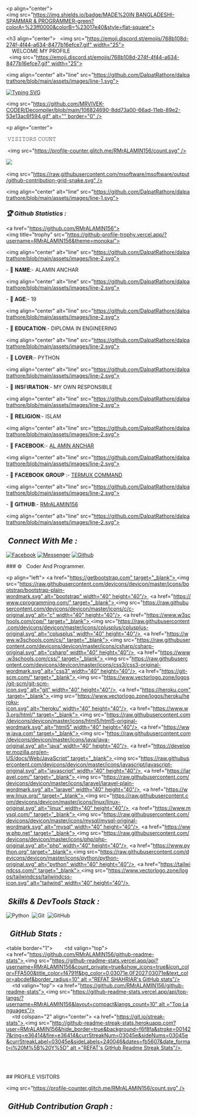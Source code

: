 <p align="center"><img src="https://img.shields.io/badge/MADE%20IN BANGLADESHI-SPAMMAR & PROGRAMMER-green?colorA=%23ff0000&colorB=%23017e40&style=flat-square"> 
  
 <h3 align="center"> 
   <img src="https://emoji.discord.st/emojis/768b108d-274f-4f44-a634-8477b16efce7.gif" width="25"> 
   &nbsp; WELCOME MY PROFILE &nbsp; 
   <img src="https://emoji.discord.st/emojis/768b108d-274f-4f44-a634-8477b16efce7.gif" width="25"> 
 </h3> 
  
 <img align="center" alt="line" src="https://github.com/DalpatRathore/dalpatrathore/blob/main/assets/images/line-1.svg"> 
  
 [![Typing SVG](https://readme-typing-svg.herokuapp.com?font=Neuton&size=23&color=30FF40&background=000000&center=true&vCenter=true&width=420&height=60&lines=HELLO+WORLD%2C+I'M+REFAT+HERE;TODAY+I+WILL+TELL+YOU+🤗;PLEASE+FOLLOW+MY+GITHUB+🙏;THANKS+MY+All+FAMILY+MEMBERS+🤙+🥰)](https://git.io/typing-svg) 
  
 <img src="https://github.com/MRVIVEK-CODER/Decompiler/blob/main/106824690-8dd73a00-66ad-11eb-89e2-53e13ac6f594.gif" alt="" border="0" /> 
  
 </p> 
  
 <p align="center">  
  
  𝚅𝙸𝚂𝙸𝚃𝙾𝚁𝚂 𝙲𝙾𝚄𝙽𝚃 
  
  <img src="https://profile-counter.glitch.me/RMrALAMIN156/count.svg" /> 
  
 </p> 
  
 ![](https://github-profile-summary-cards.vercel.app/api/cards/profile-details?username=RMrALAMIN156&theme=vue) 
  
 <img src="https://raw.githubusercontent.com/msoftware/msoftware/output/github-contribution-grid-snake.svg" /> 
  
 <img align="center" alt="line" src="https://github.com/DalpatRathore/dalpatrathore/blob/main/assets/images/line-1.svg"> 
  
 <h3><b><i>🏆 Github Statistics :</i></b></h3> 
  
 <a href="https://github.com/RMrALAMIN156"><img title="trophy" src="https://github-profile-trophy.vercel.app/?username=RMrALAMIN156&theme=monokai"></a> 
  
  
 <img align="center" alt="line" src="https://github.com/DalpatRathore/dalpatrathore/blob/main/assets/images/line-2.svg"> 
  
 - 🔰 𝐍𝐀𝐌𝐄:- ALAMIN ANCHAR
  
 <img align="center" alt="line" src="https://github.com/DalpatRathore/dalpatrathore/blob/main/assets/images/line-2.svg"> 
  
 - 🔰 𝐀𝐆𝐄:- 19 
  
 <img align="center" alt="line" src="https://github.com/DalpatRathore/dalpatrathore/blob/main/assets/images/line-2.svg"> 
  
 - 🔰 𝐄𝐃𝐔𝐂𝐀𝐓𝐈𝐎𝐍:- DIPLOMA IN ENGINEERING 
  
 <img align="center" alt="line" src="https://github.com/DalpatRathore/dalpatrathore/blob/main/assets/images/line-2.svg"> 
  
 - 🔰 𝐋𝐎𝐕𝐄𝐑:- PYTHON  
  
 <img align="center" alt="line" src="https://github.com/DalpatRathore/dalpatrathore/blob/main/assets/images/line-2.svg"> 
  
 - 🔰 𝐈𝐍𝐒F𝐈𝐑𝐀𝐓𝐈𝐎𝐍:- MY OWN RESPONSIBLE  
  
 <img align="center" alt="line" src="https://github.com/DalpatRathore/dalpatrathore/blob/main/assets/images/line-2.svg"> 
  
 - 🔰 𝐑𝐄𝐋𝐈𝐆𝐈𝐎𝐍:- ISLAM 
  
 <img align="center" alt="line" src="https://github.com/DalpatRathore/dalpatrathore/blob/main/assets/images/line-2.svg"> 
  
 - 🔰 𝐅𝐀𝐂𝐄𝐁𝐎𝐎𝐊:- [AL AMIN ANCHAR ](https://www.facebook.com/profile.php?id=100000448332183) 
  
 <img align="center" alt="line" src="https://github.com/DalpatRathore/dalpatrathore/blob/main/assets/images/line-2.svg"> 
  
 - 🔰 𝐅𝐀𝐂𝐄𝐁𝐎𝐎𝐊 𝐆𝐑𝐎𝐔𝐏 :- [TERMUX COMMAND ](https://facebook.com/groups/651079003382136/) 
  
 <img align="center" alt="line" src="https://github.com/DalpatRathore/dalpatrathore/blob/main/assets/images/line-2.svg"> 
  
 - 🔰 𝐆𝐈𝐓𝐇𝐔𝐁:- [RMrALAMIN156](https://github.com/RMrALAMIN156) 
  
 <img align="center" alt="line" src="https://github.com/DalpatRathore/dalpatrathore/blob/main/assets/images/line-2.svg"> 
  
 <h2><img width="28" src="https://github.com/DalpatRathore/dalpatrathore/blob/main/assets/icons/icon-contact.png" /><i> Connect With Me :</i></h2> 
  
 [![Facebook](https://img.shields.io/badge/Facebook-green?style=for-the-badge&logo=facebook)](https://fb.com/FHRBRO) 
 [![Messenger](https://img.shields.io/badge/Chat-Messenger-blue?style=for-the-badge&logo=messenger)](https://m.me/FHRBRO) 
 [![Github](https://img.shields.io/badge/Github-RMrALAMIN156green?style=for-the-badge&logo=github)](https://github.com/RMrALAMIN156) 
  
 ### ⚙️ &nbsp; Coder And Programmer. 
  
 <p align="left"> <a href="https://getbootstrap.com" target="_blank"> <img src="https://raw.githubusercontent.com/devicons/devicon/master/icons/bootstrap/bootstrap-plain-wordmark.svg" alt="bootstrap" width="40" height="40"/> </a> <a href="https://www.cprogramming.com/" target="_blank"> <img src="https://raw.githubusercontent.com/devicons/devicon/master/icons/c/c-original.svg" alt="c" width="40" height="40"/> </a> <a href="https://www.w3schools.com/cpp/" target="_blank"> <img src="https://raw.githubusercontent.com/devicons/devicon/master/icons/cplusplus/cplusplus-original.svg" alt="cplusplus" width="40" height="40"/> </a> <a href="https://www.w3schools.com/cs/" target="_blank"> <img src="https://raw.githubusercontent.com/devicons/devicon/master/icons/csharp/csharp-original.svg" alt="csharp" width="40" height="40"/> </a> <a href="https://www.w3schools.com/css/" target="_blank"> <img src="https://raw.githubusercontent.com/devicons/devicon/master/icons/css3/css3-original-wordmark.svg" alt="css3" width="40" height="40"/> </a> <a href="https://git-scm.com/" target="_blank"> <img src="https://www.vectorlogo.zone/logos/git-scm/git-scm-icon.svg" alt="git" width="40" height="40"/> </a> <a href="https://heroku.com" target="_blank"> <img src="https://www.vectorlogo.zone/logos/heroku/heroku-icon.svg" alt="heroku" width="40" height="40"/> </a> <a href="https://www.w3.org/html/" target="_blank"> <img src="https://raw.githubusercontent.com/devicons/devicon/master/icons/html5/html5-original-wordmark.svg" alt="html5" width="40" height="40"/> </a> <a href="https://www.java.com" target="_blank"> <img src="https://raw.githubusercontent.com/devicons/devicon/master/icons/java/java-original.svg" alt="java" width="40" height="40"/> </a> <a href="https://developer.mozilla.org/en-US/docs/Web/JavaScript" target="_blank"> <img src="https://raw.githubusercontent.com/devicons/devicon/master/icons/javascript/javascript-original.svg" alt="javascript" width="40" height="40"/> </a> <a href="https://laravel.com/" target="_blank"> <img src="https://raw.githubusercontent.com/devicons/devicon/master/icons/laravel/laravel-plain-wordmark.svg" alt="laravel" width="40" height="40"/> </a> <a href="https://www.linux.org/" target="_blank"> <img src="https://raw.githubusercontent.com/devicons/devicon/master/icons/linux/linux-original.svg" alt="linux" width="40" height="40"/> </a> <a href="https://www.mysql.com/" target="_blank"> <img src="https://raw.githubusercontent.com/devicons/devicon/master/icons/mysql/mysql-original-wordmark.svg" alt="mysql" width="40" height="40"/> </a> <a href="https://www.php.net" target="_blank"> <img src="https://raw.githubusercontent.com/devicons/devicon/master/icons/php/php-original.svg" alt="php" width="40" height="40"/> </a> <a href="https://www.python.org" target="_blank"> <img src="https://raw.githubusercontent.com/devicons/devicon/master/icons/python/python-original.svg" alt="python" width="40" height="40"/> </a> <a href="https://tailwindcss.com/" target="_blank"> <img src="https://www.vectorlogo.zone/logos/tailwindcss/tailwindcss-icon.svg" alt="tailwind" width="40" height="40"/> </a> </p> 
  
 <h2><img width="25" src="https://github.com/DalpatRathore/dalpatrathore/blob/main/assets/icons/icon-skills.png" /><i> Skills & DevTools Stack :</i></h2> 
  
 ![Python](https://img.shields.io/badge/-Python-05122A?style=flat&logo=python)&nbsp; 
 ![Git](https://img.shields.io/badge/-Git-05122A?style=flat&logo=git)&nbsp; 
 ![GitHub](https://img.shields.io/badge/-GitHub-05122A?style=flat&logo=github)&nbsp; 
 <h2> <img width="25" src="https://github.com/DalpatRathore/dalpatrathore/blob/main/assets/icons/icon-stats.png" /><i> GitHub Stats :</i></h2> 
  
 <table border="1"> 
   <tr> 
     <td valign="top"><a href="https://github.com/RMrALAMIN156/github-readme-stats"> <img src="https://github-readme-stats.vercel.app/api?username=RMrALAMIN156&count_private=true&show_icons=true&icon_color=FFA500&title_color=f4791f&bg_color=0,03071e,0F2027,03071e&text_color=abcdef&border_radius=10" alt ="REFAT SHAHRIAR's GitHub stats"/></td> </a> 
     <td valign="top"> <a href="https://github.com/RMrALAMIN156/github-readme-stats"> <img src="https://github-readme-stats.vercel.app/api/top-langs/?username=RMrALAMIN156&layout=compact&langs_count=10" alt ="Top Languages"/></td> 
     </a> 
   </tr> 
    <tr> 
     <td colspan="2" align="center"> <a href="https://git.io/streak-stats"> <img src="http://github-readme-streak-stats.herokuapp.com?user=RMrALAMIN156&hide_border=true&background=f6f8fa&stroke=001427&ring=e36414&fire=e36414&currStreakNum=03045e&sideNums=03045e&currStreakLabel=03045e&sideLabels=240046&dates=fb5607&date_format=j%20M%5B%20Y%5D" alt ="REFAT's GitHub Readme Streak Stats"/> </a>  </td>  
      
   </tr> 
 </table> 
 <br> 
  
 ## PROFILE VISITORS 
  
 <img src="https://profile-counter.glitch.me/RMrALAMIN156/count.svg" /> 
  
 <h2><img width="28" src="https://github.com/DalpatRathore/dalpatrathore/blob/main/assets/icons/icon-graph.png" /><i> GitHub Contribution Graph :</i></h2> 
  
 <!-- https://github.com/ashutosh00710/github-readme-activity-graph --> 
  
